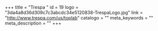 +++
title = "Trespa "
id = 19
logo = "3da4a8d36d309c7c3abcdc34e5120838-TrespaLogo.jpg"
link = "http://www.trespa.com/us/toplab"
catalogo = ""
meta_keywords = ""
meta_description = ""
+++
